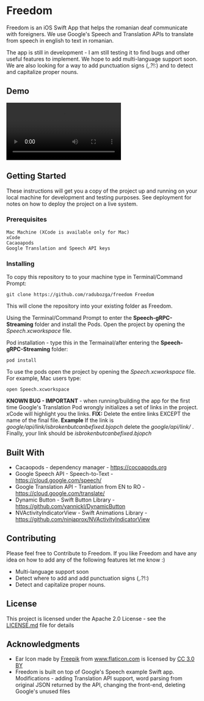 # Freedom

Freedom is an iOS Swift App that helps the romanian deaf communicate with foreigners. We use Google's Speech and Translation APIs to translate from speech in english to text in romanian.

The app is still in development - I am still testing it to find bugs and other useful features to implement. 
We hope to add multi-language support soon. We are also looking for a way to add punctuation signs (,.?!:) and to detect and capitalize proper nouns. 

## Demo
![alt tag](https://raw.githubusercontent.com/radubozga/Freedom/Preview%20Freedom.mov)

## Getting Started

These instructions will get you a copy of the project up and running on your local machine for development and testing purposes. See deployment for notes on how to deploy the project on a live system.


### Prerequisites

```
Mac Machine (XCode is available only for Mac)
xCode
Cacaoapods
Google Translation and Speech API keys
```

### Installing

To copy this repository to to your machine type in Terminal/Command Prompt:
```
git clone https://github.com/radubozga/freedom Freedom
```
This will clone the repository into your existing folder as Freedom.

Using the Terminal/Command Prompt to enter the **Speech-gRPC-Streaming** folder and install the Pods. Open the project by opening the *Speech.xcworkspace* file. 

Pod installation - type this in the Termainal/after entering the **Speech-gRPC-Streaming** folder:
```
pod install
```
To use the pods open the project by opening the *Speech.xcworkspace* file. For example, Mac users type:
```
open Speech.xcworkspace
```
**KNOWN BUG - IMPORTANT** - when running/building the app  for the first time Google's Translation Pod wrongly initializes a set of links in the project. xCode will highlight you the links. 
**FIX:** Delete the entire links EXCEPT the name of the final file.
**Example** If the link is *google/api/link/isbrokenbutcanbefixed.bjopch* delete the *google/api/link/* . Finally, your link should be *isbrokenbutcanbefixed.bjopch*

## Built With

* Cacaopods - dependency manager - https://cocoapods.org
* Google Speech API - Speech-to-Text - https://cloud.google.com/speech/
* Google Translation API - Tranlation from EN to RO - https://cloud.google.com/translate/
* Dynamic Button - Swift Button Library - https://github.com/yannickl/DynamicButton
* NVActivityIndicatorView - Swift Animations Library - https://github.com/ninjaprox/NVActivityIndicatorView

## Contributing

Please feel free to Contribute to Freedom.
If you like Freedom and have any idea on how to add any of the following features let me know :) 
* Multi-language support soon
* Detect where to add and add punctuation signs (,.?!:)
* Detect and capitalize proper nouns. 


## License

This project is licensed under the Apache 2.0 License - see the [LICENSE.md](LICENSE.md) file for details

## Acknowledgments

* <div>Ear Icon made by <a href="http://www.freepik.com" title="Freepik">Freepik</a> from <a href="https://www.flaticon.com/" title="Flaticon">www.flaticon.com</a> is licensed by <a href="http://creativecommons.org/licenses/by/3.0/" title="Creative Commons BY 3.0" target="_blank">CC 3.0 BY</a></div>
* Freedom is built on top of Google's Speech example Swift app. Modifications - adding Translation API support, word parsing from original JSON returned by the API, changing the front-end, deleting Google's unused files
